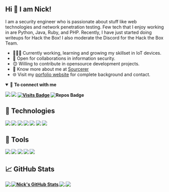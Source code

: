 ## Hi 👋 I am Nick! 

I am a security engineer who is passionate about stuff like web technologies and network penetration testing. Few tech that I enjoy working in are Python, Java, Ruby, and PHP. Recently, I have just started doing writeups for Hack the Box! I also moderate the Discord for the Hack the Box Team.

- 👨🏽‍💻 Currently working, learning and growing my skillset in IoT devices.
- 🤝 Open for collaborations in information security.
- 😊 Willing to contribute in opensource development projects.
- 👨 Know more about me at [Sourcerer](https://sourcerer.io/logicsec) 
- 🌐 Visit my [porfolio website](https://logicsec.github.io/) for complete background and contact.

<details open>
<summary>🤝 <b>To connect with me<b></summary>

<p align = "center">

[<img src ="https://img.shields.io/badge/blog-web-%23.svg?&style=for-the-badge&logo=&logoColor=white%22">](https://logicsec.github.io/)
[<img src="https://img.shields.io/badge/linkedin-%230077B5.svg?&style=for-the-badge&logo=linkedin&logoColor=white" />](https://www.linkedin.com/in/nicholipknight/)
[![Visits Badge](https://badges.pufler.dev/visits/logicsec/logicsec?style=for-the-badge&color=blue)](https://github.com/logicsec/logicsec)
![Repos Badge](https://badges.pufler.dev/repos/logicsec?style=for-the-badge&color=red)

</p>

## 🔧 Technologies
![](https://img.shields.io/badge/OS-Linux-informational?style=flat&logo=linux&logoColor=white&color=2bbc8a)
![](https://img.shields.io/badge/Editor-IntelliJ_IDEA-informational?style=flat&logo=intellij-idea&logoColor=white&color=2bbc8a)
![](https://img.shields.io/badge/Code-Python-informational?style=flat&logo=python&logoColor=white&color=2bbc8a)
![](https://img.shields.io/badge/Code-Java-informational?style=flat&logo=java&logoColor=white&color=2bbc8a)
![](https://img.shields.io/badge/Code-PHP-informational?style=flat&logo=php&logoColor=white&color=2bbc8a)
![](https://img.shields.io/badge/Code-JavaScript-informational?style=flat&logo=javascript&logoColor=white&color=2bbc8a)
![](https://img.shields.io/badge/Shell-Bash-informational?style=flat&logo=gnu-bash&logoColor=white&color=2bbc8a)

## 🔧 Tools
![](https://img.shields.io/badge/Tools-PostgreSQL-informational?style=flat&logo=postgresql&logoColor=white&color=2bbc8a)
![](https://img.shields.io/badge/Tools-Docker-informational?style=flat&logo=docker&logoColor=white&color=2bbc8a)
![](https://img.shields.io/badge/Tools-BurpSuite-informational?style=flat&color=2bbc8a)
![](https://img.shields.io/badge/Tools-Nmap-informational?style=flat&color=2bbc8a)
![](https://img.shields.io/badge/Tools-SQLMap-informational?style=flat&color=2bbc8a)

## &#x1f4c8; GitHub Stats

<a href="https://github.com/logicsec/logicsec">
  <img align="center" src="https://github-readme-stats.vercel.app/api/top-langs/?username=logicsec&title_color=ffffff&text_color=c9cacc&icon_color=2bbc8a&bg_color=1d1f21" />
</a>
<a href="https://github.com/logicsec/logicsec">
  <img align="center" src="https://github-readme-stats.vercel.app/api?username=logicsec&show_icons=true&line_height=27&count_private=true&title_color=ffffff&text_color=c9cacc&icon_color=2bbc8a&bg_color=1d1f21" alt="Nick's GitHub Stats" />
</a>

<a href="https://github.com/logicsec/python-project-blueprint">
  <img align="center" src="https://github-readme-stats.vercel.app/api/pin/?username=logicsec&repo=Starkiller&title_color=ffffff&text_color=c9cacc&icon_color=2bbc8a&bg_color=1d1f21" />
</a>


<a href="https://github.com/MartinHeinz/go-project-blueprint">
  <img align="center" src="https://github-readme-stats.vercel.app/api/pin/?username=logicsec&repo=enum4linux&title_color=ffffff&text_color=c9cacc&icon_color=2bbc8a&bg_color=1d1f21" />
</a>    

<!-- links to social media icons -->

<!-- icons with padding -->

[1.1]: http://i.imgur.com/tXSoThF.png (twitter icon with padding)
[2.1]: http://i.imgur.com/0o48UoR.png (github icon with padding)

<!-- icons without padding -->

[1.2]: http://i.imgur.com/wWzX9uB.png (twitter icon without padding)
[2.2]: http://i.imgur.com/9I6NRUm.png (github icon without padding)
[3.2]: https://raw.githubusercontent.com/MartinHeinz/MartinHeinz/master/linkedin-3-16.png (LinkedIn icon without padding)


<!-- links to your social media accounts -->

[2]: https://github.com/logicsec
[3]: https://www.linkedin.com/in/nicholiknight/
